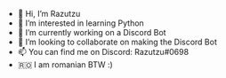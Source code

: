 - 👋 Hi, I’m Razutzu
- 👀 I’m interested in learning Python
- 🌱 I’m currently working on a Discord Bot
- 👥 I’m looking to collaborate on making the Discord Bot
- 📫 You can find me on Discord: Razutzu#0698
- 🇷🇴 I am romanian BTW :)

<!---
Razergy93/Razergy93 is a ✨ special ✨ repository because its `README.md` (this file) appears on your GitHub profile.
You can click the Preview link to take a look at your changes.
--->
